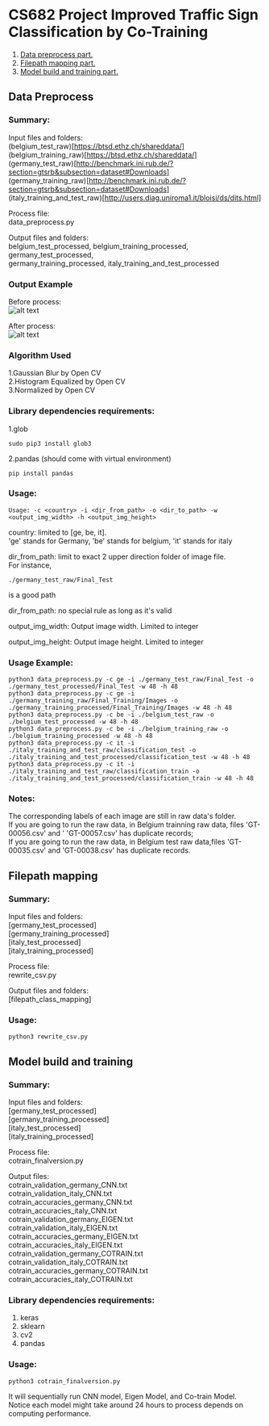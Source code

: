 # CS682 Project Improved Traffic Sign Classification by Co-Training
1. [ Data preprocess part. ](#pre)
2. [ Filepath mapping part. ](#file)
3. [ Model build and training part. ](#model)


<a name="pre"></a>
## Data Preprocess
### Summary:  
Input files and folders:  
(belgium_test_raw)[https://btsd.ethz.ch/shareddata/]  
(belgium_training_raw)[https://btsd.ethz.ch/shareddata/]  
(germany_test_raw)[http://benchmark.ini.rub.de/?section=gtsrb&subsection=dataset#Downloads]  
(germany_training_raw)[http://benchmark.ini.rub.de/?section=gtsrb&subsection=dataset#Downloads]  
(italy_training_and_test_raw)[http://users.diag.uniroma1.it/bloisi/ds/dits.html]  

Process file:  
data_preprocess.py  

Output files and folders:  
belgium_test_processed, belgium_training_processed, germany_test_processed,   
germany_training_processed, italy_training_and_test_processed  


### Output Example
Before process:  
![alt text](https://github.com/zhaolinzhang/CS682ProjectPreprocess/blob/master/00000_00000_1.png)

After process:  
![alt text](https://github.com/zhaolinzhang/CS682ProjectPreprocess/blob/master/00000_00000_2.png)  


### Algorithm Used
1.Gaussian Blur by Open CV  
2.Histogram Equalized by Open CV  
3.Normalized by Open CV  


### Library dependencies requirements:
1.glob  
```
sudo pip3 install glob3
```  
2.pandas (should come with virtual environment)  
```
pip install pandas
```  


### Usage:
```
Usage: -c <country> -i <dir_from_path> -o <dir_to_path> -w <output_img_width> -h <output_img_height>
```
country: limited to [ge, be, it].   
'ge' stands for Germany, 'be' stands for belgium, 'it' stands for italy  

dir_from_path: limit to exact 2 upper direction folder of image file.  
For instance,
```
./germany_test_raw/Final_Test
``` 
is a good path  

dir_from_path: no special rule as long as it's valid  

output_img_width: Output image width. Limited to integer  

output_img_height: Output image height. Limited to integer  


### Usage Example:
```
python3 data_preprocess.py -c ge -i ./germany_test_raw/Final_Test -o ./germany_test_processed/Final_Test -w 48 -h 48
python3 data_preprocess.py -c ge -i ./germany_training_raw/Final_Training/Images -o ./germany_training_processed/Final_Training/Images -w 48 -h 48
python3 data_preprocess.py -c be -i ./belgium_test_raw -o ./belgium_test_processed -w 48 -h 48
python3 data_preprocess.py -c be -i ./belgium_training_raw -o ./belgium_training_processed -w 48 -h 48
python3 data_preprocess.py -c it -i ./italy_training_and_test_raw/classification_test -o ./italy_training_and_test_processed/classification_test -w 48 -h 48
python3 data_preprocess.py -c it -i ./italy_training_and_test_raw/classification_train -o ./italy_training_and_test_processed/classification_train -w 48 -h 48
```


### Notes:
The corresponding labels of each image are still in raw data's folder.  
If you are going to run the raw data, in Belgium trainning raw data, files 'GT-00056.csv' and ' 'GT-00057.csv' has duplicate records;   
If you are going to run the raw data, in Belgium test raw data,files 'GT-00035.csv' and 'GT-00038.csv' has duplicate records.  
  
<a name="file"></a>
## Filepath mapping
### Summary:  
Input files and folders:  
[germany_test_processed]  
[germany_training_processed]  
[italy_test_processed]  
[italy_training_processed]  
  
Process file:  
rewrite_csv.py

Output files and folders:  
[filepath_class_mapping]
  
### Usage:
```
python3 rewrite_csv.py
```


<a name="model"></a>
## Model build and training
### Summary:
Input files and folders:  
[germany_test_processed]  
[germany_training_processed]  
[italy_test_processed]  
[italy_training_processed]  
  
Process file:  
cotrain_finalversion.py  
  
Output files:  
cotrain_validation_germany_CNN.txt  
cotrain_validation_italy_CNN.txt  
cotrain_accuracies_germany_CNN.txt  
cotrain_accuracies_italy_CNN.txt  
cotrain_validation_germany_EIGEN.txt  
cotrain_validation_italy_EIGEN.txt  
cotrain_accuracies_germany_EIGEN.txt  
cotrain_accuracies_italy_EIGEN.txt  
cotrain_validation_germany_COTRAIN.txt  
cotrain_validation_italy_COTRAIN.txt  
cotrain_accuracies_germany_COTRAIN.txt  
cotrain_accuracies_italy_COTRAIN.txt  
  
### Library dependencies requirements:  
1. keras
2. sklearn
3. cv2
4. pandas
  
### Usage:
```
python3 cotrain_finalversion.py
```
It will sequentially run CNN model, Eigen Model, and Co-train Model.  
Notice each model might take around 24 hours to process depends on computing performance.  
  

